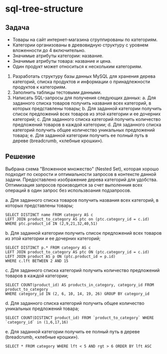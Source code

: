 # sql-tree-structure

Задача
-------
- Товары на сайт интернет-магазина сгруппированы по категориям.
- Категории организованы в древовидную структуру с уровнем вложенности до 4 включительно.
- Значимые атрибуты категории: название.
- Значимые атрибуты товара: название и цена.
- Один продукт может относиться к нескольким категориям.

1. Разработать структуру базы данных MySQL для хранения дерева категорий, списка продуктов и информации о принадлежности продуктов к категориям.
2. Заполнить таблицы тестовыми данными.
3. Написать SQL-запросы для получения следующих данных:
a. Для заданного списка товаров получить названия всех категорий, в которых представлены товары;
b. Для заданной категории получить список предложений всех товаров из этой категории и ее дочерних категорий;
c. Для заданного списка категорий получить количество предложений товаров в каждой категории;
d. Для заданного списка категорий получить общее количество уникальных предложений товара;
e. Для заданной категории получить ее полный путь в дереве (breadcrumb, «хлебные крошки»).

Решение
-------

Выбрана схема "Вложенное множество" (Nested Set), которая хорошо подходит по скорости и оптимальности запросов в контексте данной задачи.
Предоставлено изображение дерева категорий для удобства.
Оптимизация запросов производится за счет выполенния всех операций в один запрос без использвоания подзапросов.


a. Для заданного списка товаров получить названия всех категорий, в которых представлены товары;
```
SELECT DISTINCT name FROM category AS c
LEFT JOIN product_to_category AS ptc on (ptc.category_id = c.id)
WHERE ptc.product_id IN (2,9,21,32,40,51)
```

b. Для заданной категории получить список предложений всех товаров из этой категории и ее дочерних категорий;
```
SELECT DISTINCT p.* FROM category AS c
LEFT JOIN product_to_category AS ptc ON (ptc.category_id = c.id)
LEFT JOIN product AS p ON (ptc.product_id = p.id)
WHERE c.lft BETWEEN 2 AND 15
```

c. Для заданного списка категорий получить количество предложений товаров в каждой категории;
```
SELECT COUNT(product_id) AS products_in_category, category_id FROM product_to_category
WHERE category_id IN (2, 6, 10, 14, 19, 26) GROUP BY category_id
```

d. Для заданного списка категорий получить общее количество уникальных предложений товара;
```
SELECT COUNT(DISTINCT product_id) FROM `product_to_category` WHERE `category_id` in (1,6,17,16)
```

e. Для заданной категории получить ее полный путь в дереве (breadcrumb, «хлебные крошки»).
```
SELECT * FROM category WHERE lft < 5 AND rgt > 6 ORDER BY lft ASC
```
